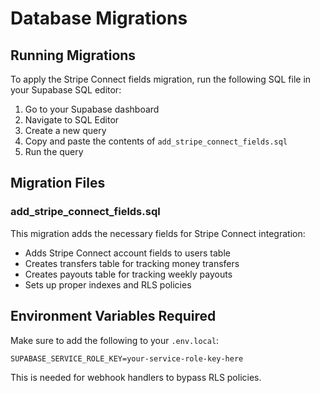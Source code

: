 # Database Migrations

## Running Migrations

To apply the Stripe Connect fields migration, run the following SQL file in your Supabase SQL editor:

1. Go to your Supabase dashboard
2. Navigate to SQL Editor
3. Create a new query
4. Copy and paste the contents of `add_stripe_connect_fields.sql`
5. Run the query

## Migration Files

### add_stripe_connect_fields.sql
This migration adds the necessary fields for Stripe Connect integration:
- Adds Stripe Connect account fields to users table
- Creates transfers table for tracking money transfers
- Creates payouts table for tracking weekly payouts
- Sets up proper indexes and RLS policies

## Environment Variables Required

Make sure to add the following to your `.env.local`:
```
SUPABASE_SERVICE_ROLE_KEY=your-service-role-key-here
```

This is needed for webhook handlers to bypass RLS policies.